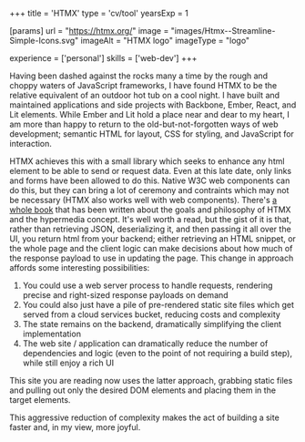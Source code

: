 +++
title = 'HTMX'
type = 'cv/tool'
yearsExp = 1

[params]
  url = "https://htmx.org/"
  image = "images/Htmx--Streamline-Simple-Icons.svg"
  imageAlt = "HTMX logo"
  imageType = "logo"

experience = ['personal']
skills = ['web-dev']
+++

Having been dashed against the rocks many a time by the rough and choppy waters of JavaScript frameworks, I have found HTMX to be the relative equivalent of an outdoor hot tub on a cool night. I have built and maintained applications and side projects with Backbone, Ember, React, and Lit elements. While Ember and Lit hold a place near and dear to my heart, I am more than happy to return to the old-but-not-forgotten ways of web development; semantic HTML for layout, CSS for styling, and JavaScript for interaction.

HTMX achieves this with a small library which seeks to enhance any html element to be able to send or request data. Even at this late date, only links and forms have been allowed to do this. Native W3C web components can do this, but they can bring a lot of ceremony and contraints which may not be necessary (HTMX also works well with web components). There's [a whole book](https://hypermedia.systems/) that has been written about the goals and philosophy of HTMX and the hypermedia concept. It's well worth a read, but the gist of it is that, rather than retrieving JSON, deserializing it, and then passing it all over the UI, you return html from your backend; either retrieving an HTML snippet, or the whole page and the client logic can make decisions about how much of the response payload to use in updating the page. This change in approach affords some interesting possibilities:

1. You could use a web server process to handle requests, rendering precise and right-sized response payloads on demand
1. You could also just have a pile of pre-rendered static site files which get served from a cloud services bucket, reducing costs and complexity
1. The state remains on the backend, dramatically simplifying the client implementation
1. The web site / application can dramatically reduce the number of dependencies and logic (even to the point of not requiring a build step), while still enjoy a rich UI

This site you are reading now uses the latter approach, grabbing static files and pulling out only the desired DOM elements and placing them in the target elements.

This aggressive reduction of complexity makes the act of building a site faster and, in my view, more joyful.
